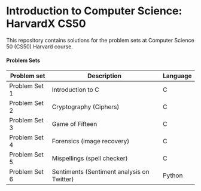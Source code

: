 # Introduction to Computer Science: HarvardX CS50

This repository contains solutions for the problem sets at Computer Science 50 (CS50) Harvard course.

#### Problem Sets 
| Problem set | Description | Language |
| --- | --- | --- |
| Problem Set 1 | Introduction to C | C |
| Problem Set 2 | Cryptography (Ciphers) | C |
| Problem Set 3 | Game of Fifteen | C |
| Problem Set 4 | Forensics (image recovery) | C |
| Problem Set 5 | Mispellings (spell checker) | C |
| Problem Set 6 | Sentiments (Sentiment analysis on Twitter) | Python |

